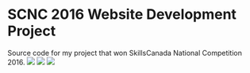 # SCNC 2016 Website Development Project
Source code for my project that won SkillsCanada National Competition 2016.
<img src="https://github.com/kiroshiime/skillscanada-national-2016/raw/master/スクリーンショット%202016-06-09%20午前0.46.44.png" />
<img src="https://github.com/kiroshiime/skillscanada-national-2016/raw/master/スクリーンショット 2016-06-09 午前0.47.20" />
<img src="https://github.com/kiroshiime/skillscanada-national-2016/raw/master/スクリーンショット 2016-06-09 午前0.48.13" />
